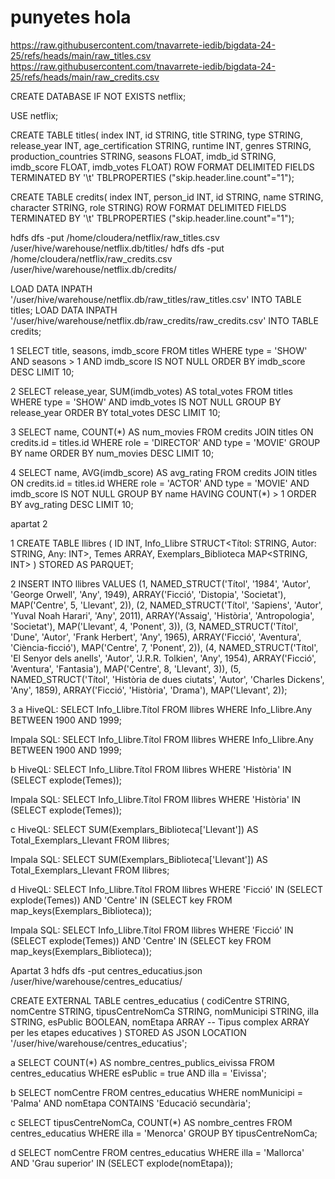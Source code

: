 # punyetes hola
https://raw.githubusercontent.com/tnavarrete-iedib/bigdata-24-25/refs/heads/main/raw_titles.csv 
https://raw.githubusercontent.com/tnavarrete-iedib/bigdata-24-25/refs/heads/main/raw_credits.csv 

CREATE DATABASE IF NOT EXISTS netflix;

USE netflix;

CREATE TABLE titles(
 index INT,
 id STRING,
 title STRING,
 type STRING,
 release_year INT,
 age_certification STRING,
 runtime INT,
 genres STRING,
 production_countries STRING,
 seasons FLOAT,
 imdb_id STRING,
 imdb_score FLOAT,
 imdb_votes FLOAT)
ROW FORMAT DELIMITED 
FIELDS TERMINATED BY '\t'
TBLPROPERTIES ("skip.header.line.count"="1");

CREATE TABLE credits(
 index INT,
 person_id INT,
 id STRING,
 name STRING,
 character STRING,
 role STRING)
ROW FORMAT DELIMITED
FIELDS TERMINATED BY '\t'
TBLPROPERTIES ("skip.header.line.count"="1");

hdfs dfs -put /home/cloudera/netflix/raw_titles.csv /user/hive/warehouse/netflix.db/titles/
hdfs dfs -put /home/cloudera/netflix/raw_credits.csv /user/hive/warehouse/netflix.db/credits/

LOAD DATA INPATH '/user/hive/warehouse/netflix.db/raw_titles/raw_titles.csv' INTO TABLE titles;
LOAD DATA INPATH '/user/hive/warehouse/netflix.db/raw_credits/raw_credits.csv' INTO TABLE credits;

1
SELECT title, seasons, imdb_score
FROM titles
WHERE type = 'SHOW' 
AND seasons > 1
AND imdb_score IS NOT NULL
ORDER BY imdb_score DESC
LIMIT 10;

2
SELECT release_year, SUM(imdb_votes) AS total_votes
FROM titles
WHERE type = 'SHOW'
AND imdb_votes IS NOT NULL
GROUP BY release_year
ORDER BY total_votes DESC
LIMIT 10;

3
SELECT name, COUNT(*) AS num_movies
FROM credits
JOIN titles ON credits.id = titles.id
WHERE role = 'DIRECTOR' 
AND type = 'MOVIE'
GROUP BY name
ORDER BY num_movies DESC
LIMIT 10;

4
SELECT name, AVG(imdb_score) AS avg_rating
FROM credits
JOIN titles ON credits.id = titles.id
WHERE role = 'ACTOR' 
AND type = 'MOVIE'
AND imdb_score IS NOT NULL
GROUP BY name
HAVING COUNT(*) > 1
ORDER BY avg_rating DESC
LIMIT 10;


apartat 2

1
CREATE TABLE llibres (
  ID INT,
  Info_Llibre STRUCT<Títol: STRING, Autor: STRING, Any: INT>,
  Temes ARRAY<STRING>,
  Exemplars_Biblioteca MAP<STRING, INT>
)
STORED AS PARQUET;

2
INSERT INTO llibres VALUES
(1, NAMED_STRUCT('Títol', '1984', 'Autor', 'George Orwell', 'Any', 1949), ARRAY('Ficció', 'Distopia', 'Societat'), MAP('Centre', 5, 'Llevant', 2)),
(2, NAMED_STRUCT('Títol', 'Sapiens', 'Autor', 'Yuval Noah Harari', 'Any', 2011), ARRAY('Assaig', 'Història', 'Antropologia', 'Societat'), MAP('Llevant', 4, 'Ponent', 3)),
(3, NAMED_STRUCT('Títol', 'Dune', 'Autor', 'Frank Herbert', 'Any', 1965), ARRAY('Ficció', 'Aventura', 'Ciència-ficció'), MAP('Centre', 7, 'Ponent', 2)),
(4, NAMED_STRUCT('Títol', 'El Senyor dels anells', 'Autor', 'J.R.R. Tolkien', 'Any', 1954), ARRAY('Ficció', 'Aventura', 'Fantasia'), MAP('Centre', 8, 'Llevant', 3)),
(5, NAMED_STRUCT('Títol', 'Història de dues ciutats', 'Autor', 'Charles Dickens', 'Any', 1859), ARRAY('Ficció', 'Història', 'Drama'), MAP('Llevant', 2));

3
a
HiveQL:
SELECT Info_Llibre.Títol
FROM llibres
WHERE Info_Llibre.Any BETWEEN 1900 AND 1999;

Impala SQL:
SELECT Info_Llibre.Títol
FROM llibres
WHERE Info_Llibre.Any BETWEEN 1900 AND 1999;

b
HiveQL:
SELECT Info_Llibre.Títol
FROM llibres
WHERE 'Història' IN (SELECT explode(Temes));

Impala SQL:
SELECT Info_Llibre.Títol
FROM llibres
WHERE 'Història' IN (SELECT explode(Temes));


c
HiveQL:
SELECT SUM(Exemplars_Biblioteca['Llevant']) AS Total_Exemplars_Llevant
FROM llibres;

Impala SQL:
SELECT SUM(Exemplars_Biblioteca['Llevant']) AS Total_Exemplars_Llevant
FROM llibres;

d
HiveQL:
SELECT Info_Llibre.Títol
FROM llibres
WHERE 'Ficció' IN (SELECT explode(Temes))
AND 'Centre' IN (SELECT key FROM map_keys(Exemplars_Biblioteca));

Impala SQL:
SELECT Info_Llibre.Títol
FROM llibres
WHERE 'Ficció' IN (SELECT explode(Temes))
AND 'Centre' IN (SELECT key FROM map_keys(Exemplars_Biblioteca));

Apartat 3
hdfs dfs -put centres_educatius.json /user/hive/warehouse/centres_educatius/

CREATE EXTERNAL TABLE centres_educatius (
  codiCentre STRING,
  nomCentre STRING,
  tipusCentreNomCa STRING,
  nomMunicipi STRING,
  illa STRING,
  esPublic BOOLEAN,
  nomEtapa ARRAY<STRING>  -- Tipus complex ARRAY per les etapes educatives
)
STORED AS JSON
LOCATION '/user/hive/warehouse/centres_educatius';

a
SELECT COUNT(*) AS nombre_centres_publics_eivissa
FROM centres_educatius
WHERE esPublic = true AND illa = 'Eivissa';

b
SELECT nomCentre
FROM centres_educatius
WHERE nomMunicipi = 'Palma' AND nomEtapa CONTAINS 'Educació secundària';

c
SELECT tipusCentreNomCa, COUNT(*) AS nombre_centres
FROM centres_educatius
WHERE illa = 'Menorca'
GROUP BY tipusCentreNomCa;

d
SELECT nomCentre
FROM centres_educatius
WHERE illa = 'Mallorca' AND 'Grau superior' IN (SELECT explode(nomEtapa));

